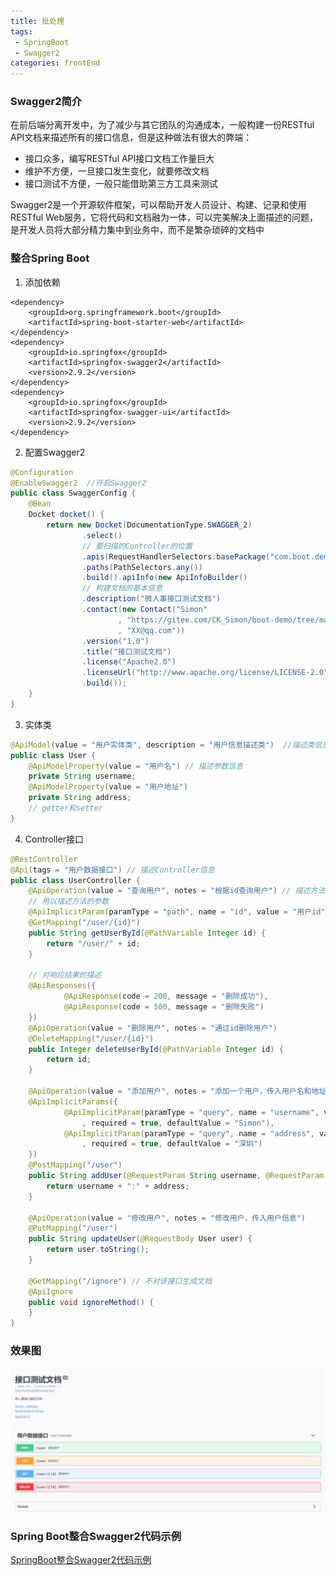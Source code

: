 ```yaml
---
title: 批处理
tags: 
 - SpringBoot
 - Swagger2
categories: frontEnd
---
```


### Swagger2简介
在前后端分离开发中，为了减少与其它团队的沟通成本，一般构建一份RESTful API文档来描述所有的接口信息，但是这种做法有很大的弊端：
* 接口众多，编写RESTful API接口文档工作量巨大
* 维护不方便，一旦接口发生变化，就要修改文档
* 接口测试不方便，一般只能借助第三方工具来测试

Swagger2是一个开源软件框架，可以帮助开发人员设计、构建、记录和使用RESTful Web服务，它将代码和文档融为一体，可以完美解决上面描述的问题，是开发人员将大部分精力集中到业务中，而不是繁杂琐碎的文档中

### 整合Spring Boot
1. 添加依赖
```
<dependency>
    <groupId>org.springframework.boot</groupId>
    <artifactId>spring-boot-starter-web</artifactId>
</dependency>
<dependency>
    <groupId>io.springfox</groupId>
    <artifactId>springfox-swagger2</artifactId>
    <version>2.9.2</version>
</dependency>
<dependency>
    <groupId>io.springfox</groupId>
    <artifactId>springfox-swagger-ui</artifactId>
    <version>2.9.2</version>
</dependency>
```

2. 配置Swagger2
```java
@Configuration
@EnableSwagger2  //开启Swagger2
public class SwaggerConfig {
    @Bean
    Docket docket() {
        return new Docket(DocumentationType.SWAGGER_2)
                .select()
                // 要扫描的Controller的位置
                .apis(RequestHandlerSelectors.basePackage("com.boot.demo.controller"))
                .paths(PathSelectors.any())
                .build().apiInfo(new ApiInfoBuilder()
                // 构建文档的基本信息
                .description("微人事接口测试文档")
                .contact(new Contact("Simon"
                        , "https://gitee.com/CK_Simon/boot-demo/tree/master/chapter-10"
                        , "XX@qq.com"))
                .version("1.0")
                .title("接口测试文档")
                .license("Apache2.0")
                .licenseUrl("http://www.apache.org/license/LICENSE-2.0")
                .build());
    }
}
```

3. 实体类
```java
@ApiModel(value = "用户实体类", description = "用户信息描述类")  //描述类信息
public class User {
    @ApiModelProperty(value = "用户名") // 描述参数信息
    private String username;
    @ApiModelProperty(value = "用户地址")
    private String address;
    // getter和setter
}
```

4. Controller接口
```java
@RestController
@Api(tags = "用户数据接口") // 描述Controller信息
public class UserController {
    @ApiOperation(value = "查询用户", notes = "根据id查询用户") // 描述方法的基本信息
    // 用以描述方法的参数
    @ApiImplicitParam(paramType = "path", name = "id", value = "用户id", required = true)
    @GetMapping("/user/{id}")
    public String getUserById(@PathVariable Integer id) {
        return "/user/" + id;
    }

    // 对响应结果的描述
    @ApiResponses({
            @ApiResponse(code = 200, message = "删除成功"),
            @ApiResponse(code = 500, message = "删除失败")
    })
    @ApiOperation(value = "删除用户", notes = "通过id删除用户")
    @DeleteMapping("/user/{id}")
    public Integer deleteUserById(@PathVariable Integer id) {
        return id;
    }

    @ApiOperation(value = "添加用户", notes = "添加一个用户，传入用户名和地址")
    @ApiImplicitParams({
            @ApiImplicitParam(paramType = "query", name = "username", value = "用户名"
                , required = true, defaultValue = "Simon"),
            @ApiImplicitParam(paramType = "query", name = "address", value = "用户地址"
                , required = true, defaultValue = "深圳")
    })
    @PostMapping("/user")
    public String addUser(@RequestParam String username, @RequestParam String address) {
        return username + ":" + address;
    }

    @ApiOperation(value = "修改用户", notes = "修改用户，传入用户信息")
    @PutMapping("/user")
    public String updateUser(@RequestBody User user) {
        return user.toString();
    }

    @GetMapping("/ignore") // 不对该接口生成文档
    @ApiIgnore
    public void ignoreMethod() {
    }
}
```

### 效果图
![](../../.vuepress/public/img/201912231450.png)

### Spring Boot整合Swagger2代码示例
[SpringBoot整合Swagger2代码示例](https://gitee.com/CK_Simon/boot-demo/tree/master/chapter-10)